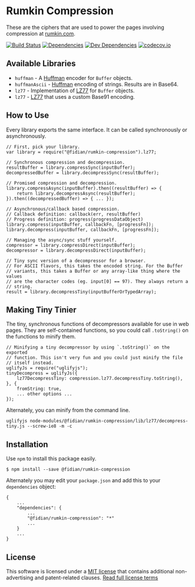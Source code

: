 Rumkin Compression
==================

These are the ciphers that are used to power the pages involving compression at [rumkin.com](http://rumkin.com/).

[![Build Status][travis-badge]][travis-link]
[![Dependencies][dependencies-badge]][dependencies-link]
[![Dev Dependencies][devdependencies-badge]][devdependencies-link]
[![codecov.io][codecov-badge]][codecov-link]


Available Libraries
-------------------

* `huffman` - A [Huffman] encoder for `Buffer` objects.
* `huffmanAscii` - [Huffman] encoding of strings. Results are in Base64.
* `lz77` - Implementation of [LZ77] for `Buffer` objects.
* `lz77` - [LZ77] that uses a custom Base91 encoding.


How to Use
----------

Every library exports the same interface. It can be called synchronously or asynchronously.

    // First, pick your library.
    var library = require("@fidian/rumkin-compression").lz77;

    // Synchronous compression and decompression.
    resultBuffer = library.compressSync(inputBuffer);
    decompressedBuffer = library.decompressSync(resultBuffer);

    // Promised compression and decompression.
    library.compressAsync(inputBuffer).then((resultBuffer) => {
        return library.decompressAsync(resultBuffer);
    }).then((decompressedBuffer) => { ... });

    // Asynchronous/callback based compression.
    // Callback definition: callback(err, resultBuffer)
    // Progress definition: progress(progressDataObject)
    library.compress(inputBuffer, callbackFn, [progressFn]);
    library.decompress(inputBuffer, callbackFn, [progressFn]);

    // Managing the async/sync stuff yourself.
    compressor = library.compressDirect(inputBuffer);
    decompressor = library.decompressDirect(inputBuffer);

    // Tiny sync version of a decompressor for a browser.
    // For ASCII flavors, this takes the encoded string. For the Buffer
    // variants, this takes a Buffer or any array-like thing where the values
    // are the character codes (eg. input[0] == 97). They always return a
    // string.
    result = library.decompressTiny(inputBufferOrTypedArray);


Making Tiny Tinier
------------------

The tiny, synchronous functions of decompressors available for use in web pages. They are self-contained functions, so you could call `.toString()` on the functions to minify them.

    // Minifying a tiny decompressor by using `.toString()` on the exported
    // function. This isn't very fun and you could just minify the file
    // itself instead.
    uglifyJs = require("uglifyjs");
    tinyDecompress = uglifyJs({
        lz77DecompressTiny: compression.lz77.decompressTiny.toString(),
    }, {
        fromString: true,
        ... other options ...
    });

Alternately, you can minify from the command line.

    uglifyjs node-modules/@fidian/rumkin-compression/lib/lz77/decompress-tiny.js --screw-ie8 -m -c


Installation
------------

Use `npm` to install this package easily.

    $ npm install --save @fidian/rumkin-compression

Alternately you may edit your `package.json` and add this to your `dependencies` object:

    {
        ...
        "dependencies": {
            ...
            "@fidian/rumkin-compression": "*"
            ...
        }
        ...
    }


License
-------

This software is licensed under a [MIT license][LICENSE] that contains additional non-advertising and patent-related clauses.  [Read full license terms][LICENSE]


[codecov-badge]: https://img.shields.io/codecov/c/github/tests-always-included/xxxxxx/master.svg
[codecov-link]: https://codecov.io/github/tests-always-included/xxxxxx?branch=master
[dependencies-badge]: https://img.shields.io/david/tests-always-included/xxxxxx.svg
[dependencies-link]: https://david-dm.org/tests-always-included/xxxxxx
[devdependencies-badge]: https://img.shields.io/david/dev/tests-always-included/xxxxxx.svg
[devdependencies-link]: https://david-dm.org/tests-always-included/xxxxxx#info=devDependencies
[Huffman]: https://en.wikipedia.org/wiki/Huffman_coding
[LICENSE]: LICENSE.md
[LZ77]: https://en.wikipedia.org/wiki/LZ77_and_LZ78
[npm-badge]: https://img.shields.io/npm/v/xxxxxx.svg
[npm-link]: https://npmjs.org/package/xxxxxx
[travis-badge]: https://img.shields.io/travis/tests-always-included/xxxxxx/master.svg
[travis-link]: http://travis-ci.org/tests-always-included/xxxxxx
